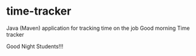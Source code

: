 # time-tracker
Java (Maven) application for tracking time on the job
Good morning
Time tracker

Good Night Students!!!
